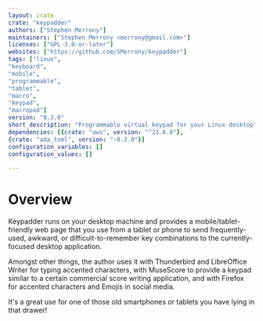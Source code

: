 ```yaml
---
layout: crate
crate: "keypadder"
authors: ["Stephen Merrony"]
maintainers: ["Stephen Merrony <merrony@gmail.com>"]
licenses: ["GPL-3.0-or-later"]
websites: ["https://github.com/SMerrony/keypadder"]
tags: ["linux",
"keyboard",
"mobile",
"programmable",
"tablet",
"macro",
"keypad",
"macropad"]
version: "0.3.0"
short_description: "Programmable virtual keypad for your Linux desktop"
dependencies: [{crate: "aws", version: "^23.0.0"},
{crate: "ada_toml", version: "~0.3.0"}]
configuration_variables: []
configuration_values: []

---
```

# Overview

Keypadder runs on your desktop machine and provides a mobile/tablet-friendly
web page that you use from a tablet or phone to send frequently-used, awkward,
or difficult-to-remember key combinations to the currently-focused desktop application.

Amongst other things, the author uses it with Thunderbird and LibreOffice Writer 
for typing accented characters, with MuseScore to provide a keypad similar to a 
certain commercial score writing application, and with Firefox for accented 
characters and Emojis in social media.

It's a great use for one of those old smartphones or tablets you have lying in that drawer!


